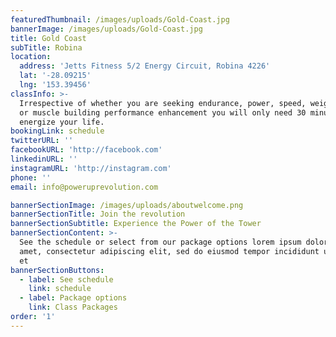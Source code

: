 ```yaml
---
featuredThumbnail: /images/uploads/Gold-Coast.jpg
bannerImage: /images/uploads/Gold-Coast.jpg
title: Gold Coast
subTitle: Robina
location:
  address: 'Jetts Fitness 5/2 Energy Circuit, Robina 4226'
  lat: '-28.09215'
  lng: '153.39456'
classInfo: >-
  Irrespective of whether you are seeking endurance, power, speed, weight loss,
  or muscle building performance enhancement you will only need 30 minutes to
  energize your life.
bookingLink: schedule
twitterURL: ''
facebookURL: 'http://facebook.com'
linkedinURL: ''
instagramURL: 'http://instagram.com'
phone: ''
email: info@poweruprevolution.com

bannerSectionImage: /images/uploads/aboutwelcome.png
bannerSectionTitle: Join the revolution
bannerSectionSubtitle: Experience the Power of the Tower
bannerSectionContent: >-
  See the schedule or select from our package options lorem ipsum dolor sit
  amet, consectetur adipiscing elit, sed do eiusmod tempor incididunt ut labore
  et
bannerSectionButtons:
  - label: See schedule
    link: schedule
  - label: Package options
    link: Class Packages
order: '1'
---
```

